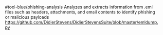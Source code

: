 #tool-blue/phishing-analysis 
Analyzes and extracts information from .eml files such as headers, attachments, and email contents to identify phishing or malicious payloads
https://github.com/DidierStevens/DidierStevensSuite/blob/master/emldump.py